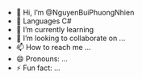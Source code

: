 - 👋 Hi, I’m @NguyenBuiPhuongNhien
- 👀 Languages C#
- 🌱 I’m currently learning 
- 💞️ I’m looking to collaborate on ...
- 📫 How to reach me ...
- 😄 Pronouns: ...
- ⚡ Fun fact: ...

<!---
NguyenBuiPhuongNhien/NguyenBuiPhuongNhien is a ✨ special ✨ repository because its `README.md` (this file) appears on your GitHub profile.
You can click the Preview link to take a look at your changes.
--->
